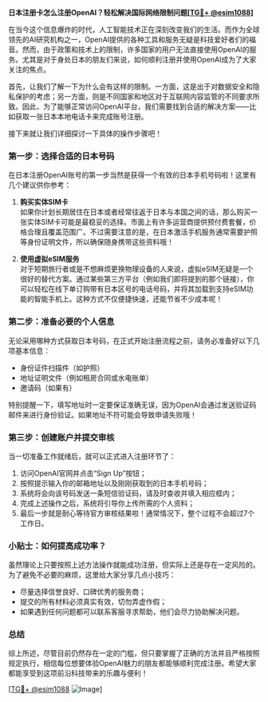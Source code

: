 **日本注册卡怎么注册OpenAI？轻松解决国际网络限制问题[[TG💪+ @esim1088](https://t.me/s/esim1088)]**

在当今这个信息爆炸的时代，人工智能技术正在深刻改变我们的生活。而作为全球领先的AI研究机构之一，OpenAI提供的各种工具和服务无疑是科技爱好者们的福音。然而，由于政策和技术上的限制，许多国家的用户无法直接使用OpenAI的服务。尤其是对于身处日本的朋友们来说，如何顺利注册并使用OpenAI成为了大家关注的焦点。

首先，让我们了解一下为什么会有这样的限制。一方面，这是出于对数据安全和隐私保护的考虑；另一方面，则是不同国家和地区对于互联网内容监管的不同要求所致。因此，为了能够正常访问OpenAI平台，我们需要找到合适的解决方案——比如获取一张日本本地电话卡来完成账号注册。

接下来就让我们详细探讨一下具体的操作步骤吧！

### 第一步：选择合适的日本号码

在日本注册OpenAI账号的第一步当然是获得一个有效的日本手机号码啦！这里有几个建议供你参考：

1. **购买实体SIM卡**  
   如果你计划长期居住在日本或者经常往返于日本与本国之间的话，那么购买一张实体SIM卡可能是最稳妥的选择。市面上有许多运营商提供预付费套餐，价格合理且覆盖范围广。不过需要注意的是，在日本激活手机服务通常需要护照等身份证明文件，所以确保随身携带这些资料哦！

2. **使用虚拟eSIM服务**  
   对于短期旅行者或是不想麻烦更换物理设备的人来说，虚拟eSIM无疑是一个很好的替代方案。通过某些第三方平台（例如我们即将提到的那个链接），你可以轻松在线下单订购带有日本区号的电话号码，并将其加载到支持eSIM功能的智能手机上。这种方式不仅便捷快速，还能节省不少成本呢！

### 第二步：准备必要的个人信息

无论采用哪种方式获取日本号码，在正式开始注册流程之前，请务必准备好以下几项基本信息：
- 身份证件扫描件（如护照）
- 地址证明文件（例如租房合同或水电账单）
- 邀请码（如果有）

特别提醒一下，填写地址时一定要保证准确无误，因为OpenAI会通过发送验证码邮件来进行身份验证。如果地址不符可能会导致申请失败哦！

### 第三步：创建账户并提交审核

当一切准备工作就绪后，就可以正式进入注册环节了：
1. 访问OpenAI官网并点击“Sign Up”按钮；
2. 按照提示输入你的邮箱地址以及刚刚获取到的日本手机号码；
3. 系统将会向该号码发送一条短信验证码，请及时查收并填入相应框内；
4. 完成上述操作之后，系统将引导你上传所需的个人资料；
5. 最后一步就是耐心等待官方审核结果啦！通常情况下，整个过程不会超过7个工作日。

### 小贴士：如何提高成功率？

虽然理论上只要按照上述方法操作就能成功注册，但实际上还是存在一定风险的。为了避免不必要的麻烦，这里给大家分享几点小技巧：

- 尽量选择信誉良好、口碑优秀的服务商；
- 提交的所有材料必须真实有效，切勿弄虚作假；
- 如果遇到任何问题都可以联系客服寻求帮助，他们会尽力协助解决问题。

### 总结

综上所述，尽管目前仍然存在一定的门槛，但只要掌握了正确的方法并且严格按照规定执行，相信每位想要体验OpenAI魅力的朋友都能够顺利完成注册。希望大家都能享受到这项前沿科技带来的乐趣与便利！

[[TG💪+ @esim1088](https://t.me/s/esim1088) ![Image](https://i.postimg.cc/4NQfJmqS/Snipaste-2025-05-13-00-14-12.png)]
